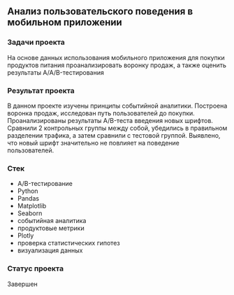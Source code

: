 ## Анализ пользовательского поведения в мобильном приложении

### Задачи проекта
На основе данных использования мобильного приложения для покупки продуктов питания проанализировать воронку продаж, а также оценить результаты A/A/B-тестирования
### Результат проекта
В данном проекте изучены принципы событийной аналитики. Построена воронка продаж, исследован путь пользователей до покупки. Проанализированы  результаты A/B-теста введения новых шрифтов. Сравнили 2 контрольных группы между собой, убедились в правильном разделении трафика, а затем сравнили с тестовой группой.
Выявлено, что новый шрифт значительно не повлияет на поведение пользователей.
### Стек

- A/B-тестирование
- Python
- Pandas
- Matplotlib
- Seaborn
- событийная аналитика
- продуктовые метрики
- Plotly
- проверка статистических гипотез
- визуализация данных

### Статус проекта

Завершен
 
